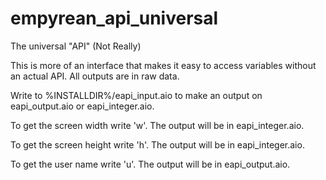 empyrean_api_universal
======================

The universal "API" (Not Really)

This is more of an interface that makes it easy to access variables without an actual API.
All outputs are in raw data.

Write to %INSTALLDIR%/eapi_input.aio to make an output on eapi_output.aio or eapi_integer.aio.

To get the screen width write 'w'. The output will be in eapi_integer.aio.

To get the screen height write 'h'. The output will be in eapi_integer.aio.

To get the user name write 'u'. The output will be in eapi_output.aio.